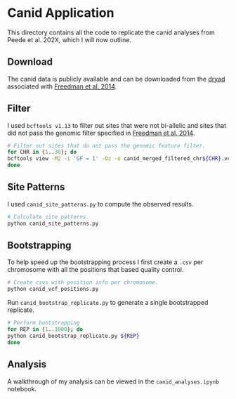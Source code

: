 # Canid Application

This directory contains all the code to replicate the canid analyses from Peede et al. 202X, which I will now outline.

## Download

The canid data is publicly available and can be downloaded from the [dryad](https://datadryad.org/stash/dataset/doi:10.5061/dryad.sk3p7) associated with [Freedman et al. 2014](https://journals.plos.org/plosgenetics/article?id=10.1371/journal.pgen.1004016).

## Filter

I used `bcftools v1.13` to filter out sites that were not bi-allelic and sites that did not pass the genomic filter specified in [Freedman et al. 2014](https://journals.plos.org/plosgenetics/article?id=10.1371/journal.pgen.1004016).

```bash
# Filter out sites that do not pass the genomic feature filter.
for CHR in {1..38}; do
bcftools view -M2 -i 'GF = 1' -Oz -o canid_merged_filtered_chr${CHR}.vcf.gz simp_2012.5.18_6canid_merged_chr${CHR}_cf31.vcf.gz
done
```

## Site Patterns

I used `canid_site_patterns.py` to compute the observed results.

```bash
# Calculate site patterns.
python canid_site_patterns.py
```

## Bootstrapping

To help speed up the bootstrapping process I first create a `.csv` per chromosome with all the positions that based quality control.

```bash
# Create csvs with position info per chromosome.
python canid_vcf_positions.py
```

Run `canid_bootstrap_replicate.py` to generate a single bootstrapped replicate.

```bash
# Perform bootstrapping
for REP in {1..1000}; do
python canid_bootstrap_replicate.py ${REP}
done
```

## Analysis

A walkthrough of my analysis can be viewed in the `canid_analyses.ipynb` notebook.

